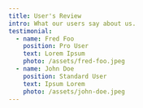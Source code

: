 ```yaml
---
title: User's Review
intro: What our users say about us.
testimonial:
  - name: Fred Foo
    position: Pro User
    text: Lorem Ipsum
    photo: /assets/fred-foo.jpeg
  - name: John Doe
    position: Standard User
    text: Ipsum Lorem
    photo: /assets/john-doe.jpeg
---
```

